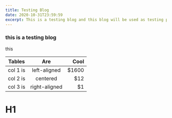 ```yaml
---
title: Testing Blog
date: 2020-10-31T23:59:59
excerpt: This is a testing blog and this blog will be used as testing purpose onlyThis is a testing blog and this blog will be used as testing purpose only
---
```


### this is a testing blog

this 


| Tables   |      Are      |  Cool |
|----------|:-------------:|------:|
| col 1 is |  left-aligned | $1600 |
| col 2 is |    centered   |   $12 |
| col 3 is | right-aligned |    $1 |


# H1
<!-- ## H2 -->
<!-- ### H3 -->
<!-- 

**bold text**

*italicized text*

> blockquote

1. First item
2. Second item
3. Third item

- First item
- Second item
- Third item


`code is very useful and beautiful`

---


![alt text](../../assets/avatar.png)

[title](https://www.example.com)


| Default Header | Left Align | Right Align | Center Align |
| --- | :-- | --- | :-: |
| Default Header | Left Align | Right Align | Center Align |


<nuxt-link to="./my-fourth-post.md">Link to next Blog!</nuxt-link>

Here's a simple footnote,[^1] and here's a longer one.[^bignote]

## This is a heading

This is some more info

## This is another heading

This is some more info -->